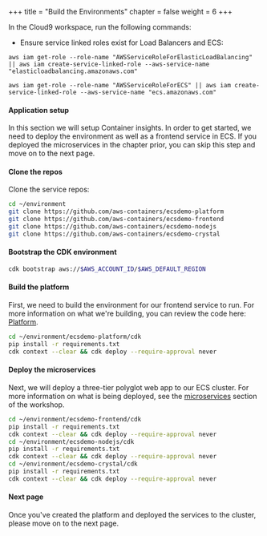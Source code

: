 +++
title = "Build the Environments"
chapter = false
weight = 6
+++

In the Cloud9 workspace, run the following commands:

- Ensure service linked roles exist for Load Balancers and ECS:

```
aws iam get-role --role-name "AWSServiceRoleForElasticLoadBalancing" || aws iam create-service-linked-role --aws-service-name "elasticloadbalancing.amazonaws.com"

aws iam get-role --role-name "AWSServiceRoleForECS" || aws iam create-service-linked-role --aws-service-name "ecs.amazonaws.com"
```

#### Application setup

In this section we will setup Container insights. In order to get started, we need to deploy the environment as well as a frontend service in ECS.
If you deployed the microservices in the chapter prior, you can skip this step and move on to the next page.

#### Clone the repos

Clone the service repos:

```bash
cd ~/environment
git clone https://github.com/aws-containers/ecsdemo-platform
git clone https://github.com/aws-containers/ecsdemo-frontend
git clone https://github.com/aws-containers/ecsdemo-nodejs
git clone https://github.com/aws-containers/ecsdemo-crystal
```

#### Bootstrap the CDK environment

```bash
cdk bootstrap aws://$AWS_ACCOUNT_ID/$AWS_DEFAULT_REGION
```

#### Build the platform

First, we need to build the environment for our frontend service to run. For more information on what we're building, you can review the code here: [Platform](../../../microservices/platform/build_environment).

```bash
cd ~/environment/ecsdemo-platform/cdk
pip install -r requirements.txt
cdk context --clear && cdk deploy --require-approval never
```

#### Deploy the microservices

Next, we will deploy a three-tier polyglot web app to our ECS cluster. For more information on what is being deployed, see the [microservices](../../../microservices) section of the workshop.

```bash
cd ~/environment/ecsdemo-frontend/cdk
pip install -r requirements.txt
cdk context --clear && cdk deploy --require-approval never
cd ~/environment/ecsdemo-nodejs/cdk
pip install -r requirements.txt
cdk context --clear && cdk deploy --require-approval never
cd ~/environment/ecsdemo-crystal/cdk
pip install -r requirements.txt
cdk context --clear && cdk deploy --require-approval never
```

#### Next page

Once you've created the platform and deployed the services to the cluster, please move on to the next page.
